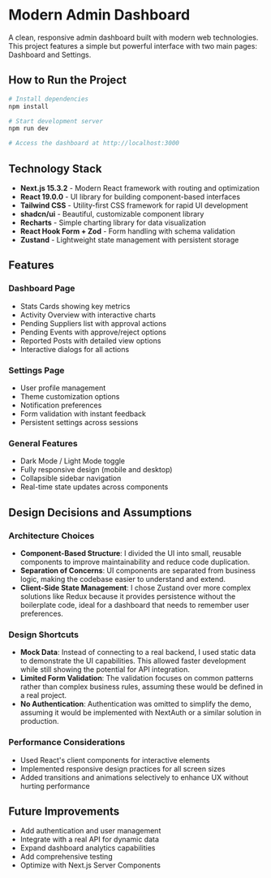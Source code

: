 # Modern Admin Dashboard

A clean, responsive admin dashboard built with modern web technologies. This project features a simple but powerful interface with two main pages: Dashboard and Settings.

## How to Run the Project

```bash
# Install dependencies
npm install

# Start development server
npm run dev

# Access the dashboard at http://localhost:3000
```

## Technology Stack

- **Next.js 15.3.2** - Modern React framework with routing and optimization
- **React 19.0.0** - UI library for building component-based interfaces
- **Tailwind CSS** - Utility-first CSS framework for rapid UI development
- **shadcn/ui** - Beautiful, customizable component library
- **Recharts** - Simple charting library for data visualization
- **React Hook Form + Zod** - Form handling with schema validation
- **Zustand** - Lightweight state management with persistent storage

## Features

### Dashboard Page
- Stats Cards showing key metrics
- Activity Overview with interactive charts
- Pending Suppliers list with approval actions
- Pending Events with approve/reject options
- Reported Posts with detailed view options
- Interactive dialogs for all actions

### Settings Page
- User profile management
- Theme customization options
- Notification preferences
- Form validation with instant feedback
- Persistent settings across sessions

### General Features
- Dark Mode / Light Mode toggle
- Fully responsive design (mobile and desktop)
- Collapsible sidebar navigation
- Real-time state updates across components

## Design Decisions and Assumptions

### Architecture Choices
- **Component-Based Structure**: I divided the UI into small, reusable components to improve maintainability and reduce code duplication.
- **Separation of Concerns**: UI components are separated from business logic, making the codebase easier to understand and extend.
- **Client-Side State Management**: I chose Zustand over more complex solutions like Redux because it provides persistence without the boilerplate code, ideal for a dashboard that needs to remember user preferences.

### Design Shortcuts
- **Mock Data**: Instead of connecting to a real backend, I used static data to demonstrate the UI capabilities. This allowed faster development while still showing the potential for API integration.
- **Limited Form Validation**: The validation focuses on common patterns rather than complex business rules, assuming these would be defined in a real project.
- **No Authentication**: Authentication was omitted to simplify the demo, assuming it would be implemented with NextAuth or a similar solution in production.

### Performance Considerations
- Used React's client components for interactive elements
- Implemented responsive design practices for all screen sizes
- Added transitions and animations selectively to enhance UX without hurting performance

## Future Improvements

- Add authentication and user management
- Integrate with a real API for dynamic data
- Expand dashboard analytics capabilities
- Add comprehensive testing
- Optimize with Next.js Server Components
